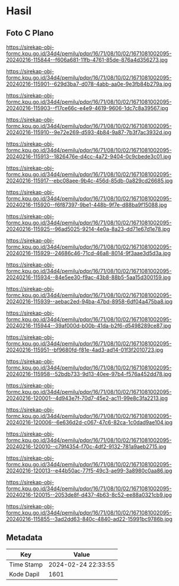 # Hasil

## Foto C Plano

https://sirekap-obj-formc.kpu.go.id/34d4/pemilu/pdpr/16/71/08/10/02/1671081002095-20240216-115844--f606a681-11fb-4761-85de-876a4d356273.jpg

https://sirekap-obj-formc.kpu.go.id/34d4/pemilu/pdpr/16/71/08/10/02/1671081002095-20240216-115901--629d3ba7-d078-4abb-aa0e-9e3fb84b279a.jpg

https://sirekap-obj-formc.kpu.go.id/34d4/pemilu/pdpr/16/71/08/10/02/1671081002095-20240216-115903--f17ce66c-e4e9-4619-9606-1dc7c8a39567.jpg

https://sirekap-obj-formc.kpu.go.id/34d4/pemilu/pdpr/16/71/08/10/02/1671081002095-20240216-115910--9e72e269-d593-4b84-9a87-7b3f7ac3932d.jpg

https://sirekap-obj-formc.kpu.go.id/34d4/pemilu/pdpr/16/71/08/10/02/1671081002095-20240216-115913--1826476e-d4cc-4a72-9404-0c9cbede3c01.jpg

https://sirekap-obj-formc.kpu.go.id/34d4/pemilu/pdpr/16/71/08/10/02/1671081002095-20240216-115917--ebc08aee-9b4c-456d-85db-0a829cd26685.jpg

https://sirekap-obj-formc.kpu.go.id/34d4/pemilu/pdpr/16/71/08/10/02/1671081002095-20240216-115920--f6f87397-9be1-448b-9f7e-d88ba9f15088.jpg

https://sirekap-obj-formc.kpu.go.id/34d4/pemilu/pdpr/16/71/08/10/02/1671081002095-20240216-115925--96ad5025-9214-4e0a-8a23-dd71e67d1e78.jpg

https://sirekap-obj-formc.kpu.go.id/34d4/pemilu/pdpr/16/71/08/10/02/1671081002095-20240216-115929--24686c46-71cd-46a8-8014-9f3aae3d5d3a.jpg

https://sirekap-obj-formc.kpu.go.id/34d4/pemilu/pdpr/16/71/08/10/02/1671081002095-20240216-115934--84e5ee30-f9ac-43b8-88b5-5aa15d300159.jpg

https://sirekap-obj-formc.kpu.go.id/34d4/pemilu/pdpr/16/71/08/10/02/1671081002095-20240216-115939--aebac2ed-94ba-47bd-8958-6df04a475ba8.jpg

https://sirekap-obj-formc.kpu.go.id/34d4/pemilu/pdpr/16/71/08/10/02/1671081002095-20240216-115944--39af000d-b00b-41da-b2f6-d5498289ce87.jpg

https://sirekap-obj-formc.kpu.go.id/34d4/pemilu/pdpr/16/71/08/10/02/1671081002095-20240216-115951--bf9680fd-f81e-4ad3-ad14-01f3f2010723.jpg

https://sirekap-obj-formc.kpu.go.id/34d4/pemilu/pdpr/16/71/08/10/02/1671081002095-20240216-115958--52bdb733-9d13-40ee-97b4-f576a452dd78.jpg

https://sirekap-obj-formc.kpu.go.id/34d4/pemilu/pdpr/16/71/08/10/02/1671081002095-20240216-120001--4d943e7f-70d7-45e2-ac11-99e8c3fa2213.jpg

https://sirekap-obj-formc.kpu.go.id/34d4/pemilu/pdpr/16/71/08/10/02/1671081002095-20240216-120006--6e636d2d-c067-47c6-82ca-1c0dad9ae104.jpg

https://sirekap-obj-formc.kpu.go.id/34d4/pemilu/pdpr/16/71/08/10/02/1671081002095-20240216-120010--c79f4354-f70c-4df2-9132-781a9aeb2715.jpg

https://sirekap-obj-formc.kpu.go.id/34d4/pemilu/pdpr/16/71/08/10/02/1671081002095-20240216-120013--e44b50ac-77f5-49c3-ae99-3a8980c0aa86.jpg

https://sirekap-obj-formc.kpu.go.id/34d4/pemilu/pdpr/16/71/08/10/02/1671081002095-20240216-120015--2053de8f-d437-4b63-8c52-ee88a0321cb9.jpg

https://sirekap-obj-formc.kpu.go.id/34d4/pemilu/pdpr/16/71/08/10/02/1671081002095-20240216-115855--3ad2dd63-840c-4840-ad22-15991bc9786b.jpg


## Metadata

| Key        | Value               |
| ---------- | ------------------- |
| Time Stamp | 2024-02-24 22:33:55 |
| Kode Dapil | 1601                |



